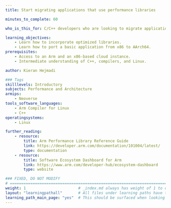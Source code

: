```yaml
---
title: Start migrating applications that use performance libraries 

minutes_to_complete: 60

who_is_this_for: C/C++ developers who are looking to migrate applications that rely on optimized performance libraries.

learning_objectives: 
    - Learn how to incorporate optimized libraries. 
    - Learn how to port a basic application from x86 to AArch64. 
prerequisites:
    - Access to an Arm and an x86-based cloud instance.
    - Intermediate understanding of C++, compilers, and Linux. 

author: Kieran Hejmadi

### Tags
skilllevels: Introductory
subjects: Performance and Architecture
armips:
    - Neoverse
tools_software_languages:
    - Arm Compiler for Linux
    - C++
operatingsystems:
    - Linux

further_reading:
    - resource:
        title: Arm Performance Library Reference Guide
        link: https://developer.arm.com/documentation/101004/latest/
        type: documentation
    - resource:
        title: Software Ecosystem Dashboard for Arm
        link: https://www.arm.com/developer-hub/ecosystem-dashboard
        type: website

### FIXED, DO NOT MODIFY
# ================================================================================
weight: 1                       # _index.md always has weight of 1 to order correctly
layout: "learningpathall"       # All files under learning paths have this same wrapper
learning_path_main_page: "yes"  # This should be surfaced when looking for related content. Only set for _index.md of learning path content.
---
```

